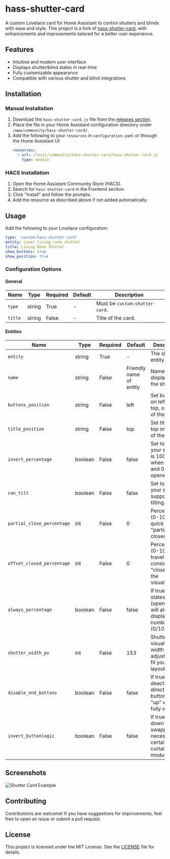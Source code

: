 # hass-shutter-card

A custom Lovelace card for Home Assistant to control shutters and blinds with ease and style. This project is a fork of [hass-shutter-card](https://github.com/Deejayfool/hass-shutter-card), with enhancements and improvements tailored for a better user experience.

## Features

- Intuitive and modern user interface
- Displays shutter/blind states in real-time
- Fully customizable appearance
- Compatible with various shutter and blind integrations

## Installation

### Manual Installation

1. Download the `hass-shutter-card.js` file from the [releases section](https://github.com/your-repo-link/releases).
2. Place the file in your Home Assistant configuration directory under `/www/community/hass-shutter-card/`.
3. Add the following to your `resources` in `configuration.yaml` or through the Home Assistant UI:
   ```yaml
   resources:
     - url: /local/community/hass-shutter-card/hass-shutter-card.js
       type: module
   ```

### HACS Installation

1. Open the Home Assistant Community Store (HACS).
2. Search for `hass-shutter-card` in the Frontend section.
3. Click "Install" and follow the prompts.
4. Add the resource as described above if not added automatically.

## Usage

Add the following to your Lovelace configuration:

```yaml
type: 'custom:hass-shutter-card'
entity: cover.living_room_shutter
title: Living Room Shutter
show_buttons: true
show_position: true
```

### Configuration Options

#### General
| Name              | Type    | Required | Default | Description                                   |
|-------------------|---------|----------|---------|-----------------------------------------------|
| `type`            | string  | True     | -       | Must be `custom:shutter-card`.               |
| `title`           | string  | False    | -       | Title of the card.                           |

#### Entities
| Name                      | Type    | Required | Default                 | Description                                                                         |
|---------------------------|---------|----------|-------------------------|-------------------------------------------------------------------------------------|
| `entity`                  | string  | True     | -                       | The shutter entity ID.                                                              |
| `name`                    | string  | False    | Friendly name of entity | Name to display for the shutter.                                                   |
| `buttons_position`        | string  | False    | left                    | Set buttons on left, right, top, or bottom of the shutter.                          |
| `title_position`          | string  | False    | top                     | Set title on top or bottom of the shutter.                                          |
| `invert_percentage`       | boolean | False    | false                   | Set to true if your shutter is 100% when closed and 0% when opened.                 |
| `can_tilt`                | boolean | False    | false                   | Set to true if your shutters support tilting.                                       |
| `partial_close_percentage`| int     | False    | 0                       | Percentage (0-100) for a quick "partially closed" state.                            |
| `offset_closed_percentage`| int     | False    | 0                       | Percentage (0-100) of travel considered "closed" in the visualization.              |
| `always_percentage`       | boolean | False    | false                   | If true, end states (open/closed) will also be displayed as numbers (0/100%).       |
| `shutter_width_px`        | int     | False    | 153                     | Shutter visualization width in px, adjustable to fit your layout.                  |
| `disable_end_buttons`     | boolean | False    | false                   | If true, deactivates direction buttons (e.g., "up" when fully open).                |
| `invert_buttonlogic`     | boolean | False    | false                   | If true, up and down are swapped, necessary for certain curtain modules.             |

## Screenshots

![Shutter Card Example](https://via.placeholder.com/800x400)

## Contributing

Contributions are welcome! If you have suggestions for improvements, feel free to open an issue or submit a pull request.

## License

This project is licensed under the MIT License. See the [LICENSE](LICENSE) file for details.
